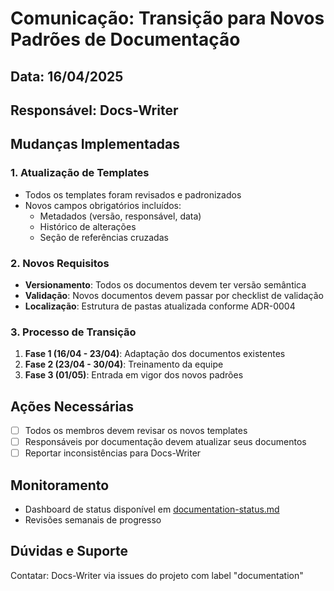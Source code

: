 # Comunicação: Transição para Novos Padrões de Documentação

## Data: 16/04/2025
## Responsável: Docs-Writer

## Mudanças Implementadas

### 1. Atualização de Templates
- Todos os templates foram revisados e padronizados
- Novos campos obrigatórios incluídos:
  - Metadados (versão, responsável, data)
  - Histórico de alterações
  - Seção de referências cruzadas

### 2. Novos Requisitos
- **Versionamento**: Todos os documentos devem ter versão semântica
- **Validação**: Novos documentos devem passar por checklist de validação
- **Localização**: Estrutura de pastas atualizada conforme ADR-0004

### 3. Processo de Transição
1. **Fase 1 (16/04 - 23/04)**: Adaptação dos documentos existentes
2. **Fase 2 (23/04 - 30/04)**: Treinamento da equipe
3. **Fase 3 (01/05)**: Entrada em vigor dos novos padrões

## Ações Necessárias
- [ ] Todos os membros devem revisar os novos templates
- [ ] Responsáveis por documentação devem atualizar seus documentos
- [ ] Reportar inconsistências para Docs-Writer

## Monitoramento
- Dashboard de status disponível em [documentation-status.md](./documentation-status.md)
- Revisões semanais de progresso

## Dúvidas e Suporte
Contatar: Docs-Writer via issues do projeto com label "documentation"